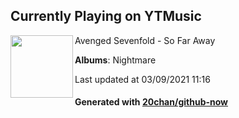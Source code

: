 ## Currently Playing on YTMusic

[<img align="left" width="100" src="https://lh3.googleusercontent.com/gYNq04gEad6IWtHLPmq7IYPROzuZH0184nVESSgSFx30UECtGamL6Dpl6LypoQebw1AKyh0wgTTYdmpL">](https://music.youtube.com/watch?v=i4Xw5VvziTA)

Avenged Sevenfold - So Far Away

**Albums**: Nightmare

Last updated at 03/09/2021 11:16

#### Generated with [20chan/github-now](https://github.com/20chan/github-now)


<!--
**20chan/20chan** is a ✨ _special_ ✨ repository because its `README.md` (this file) appears on your GitHub profile.

Here are some ideas to get you started:

- 🔭 I’m currently working on ...
- 🌱 I’m currently learning ...
- 👯 I’m looking to collaborate on ...
- 🤔 I’m looking for help with ...
- 💬 Ask me about ...
- 📫 How to reach me: ...
- 😄 Pronouns: ...
- ⚡ Fun fact: ...
-->
